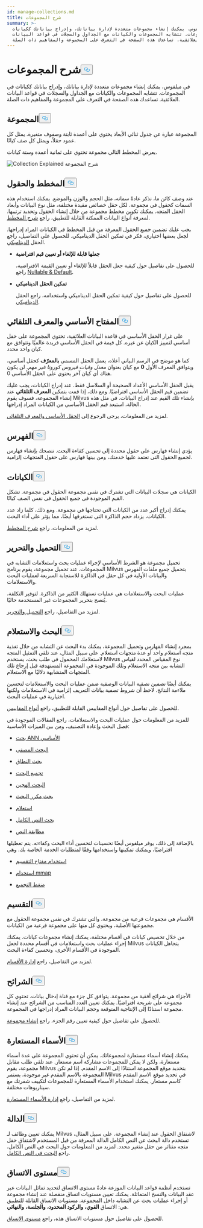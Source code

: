 ```yaml
---
id: manage-collections.md
title: شرح المجموعات
summary: >-
  في ميلفوس، يمكنك إنشاء مجموعات متعددة لإدارة بياناتك، وإدراج بياناتك ككيانات
  في المجموعات. تتشابه المجموعات والكيانات مع الجداول والسجلات في قواعد البيانات
  العلائقية. تساعدك هذه الصفحة في التعرف على المجموعة والمفاهيم ذات الصلة.
---
```

<h1 id="Collection-Explained" class="common-anchor-header">شرح المجموعات<button data-href="#Collection-Explained" class="anchor-icon" translate="no">
      <svg translate="no"
        aria-hidden="true"
        focusable="false"
        height="20"
        version="1.1"
        viewBox="0 0 16 16"
        width="16"
      >
        <path
          fill="#0092E4"
          fill-rule="evenodd"
          d="M4 9h1v1H4c-1.5 0-3-1.69-3-3.5S2.55 3 4 3h4c1.45 0 3 1.69 3 3.5 0 1.41-.91 2.72-2 3.25V8.59c.58-.45 1-1.27 1-2.09C10 5.22 8.98 4 8 4H4c-.98 0-2 1.22-2 2.5S3 9 4 9zm9-3h-1v1h1c1 0 2 1.22 2 2.5S13.98 12 13 12H9c-.98 0-2-1.22-2-2.5 0-.83.42-1.64 1-2.09V6.25c-1.09.53-2 1.84-2 3.25C6 11.31 7.55 13 9 13h4c1.45 0 3-1.69 3-3.5S14.5 6 13 6z"
        ></path>
      </svg>
    </button></h1><p>في ميلفوس، يمكنك إنشاء مجموعات متعددة لإدارة بياناتك، وإدراج بياناتك ككيانات في المجموعات. تتشابه المجموعات والكيانات مع الجداول والسجلات في قواعد البيانات العلائقية. تساعدك هذه الصفحة في التعرف على المجموعة والمفاهيم ذات الصلة.</p>
<h2 id="Collection" class="common-anchor-header">المجموعة<button data-href="#Collection" class="anchor-icon" translate="no">
      <svg translate="no"
        aria-hidden="true"
        focusable="false"
        height="20"
        version="1.1"
        viewBox="0 0 16 16"
        width="16"
      >
        <path
          fill="#0092E4"
          fill-rule="evenodd"
          d="M4 9h1v1H4c-1.5 0-3-1.69-3-3.5S2.55 3 4 3h4c1.45 0 3 1.69 3 3.5 0 1.41-.91 2.72-2 3.25V8.59c.58-.45 1-1.27 1-2.09C10 5.22 8.98 4 8 4H4c-.98 0-2 1.22-2 2.5S3 9 4 9zm9-3h-1v1h1c1 0 2 1.22 2 2.5S13.98 12 13 12H9c-.98 0-2-1.22-2-2.5 0-.83.42-1.64 1-2.09V6.25c-1.09.53-2 1.84-2 3.25C6 11.31 7.55 13 9 13h4c1.45 0 3-1.69 3-3.5S14.5 6 13 6z"
        ></path>
      </svg>
    </button></h2><p>المجموعة عبارة عن جدول ثنائي الأبعاد يحتوي على أعمدة ثابتة وصفوف متغيرة. يمثل كل عمود حقلاً، ويمثل كل صف كيانًا.</p>
<p>يعرض المخطط التالي مجموعة تحتوي على ثمانية أعمدة وستة كيانات.</p>
<p>
  
   <span class="img-wrapper"> <img translate="no" src="/docs/v2.6.x/assets/collection-explained.png" alt="Collection Explained" class="doc-image" id="collection-explained" />
   </span> <span class="img-wrapper"> <span>شرح المجموعة</span> </span></p>
<h2 id="Schema-and-Fields" class="common-anchor-header">المخطط والحقول<button data-href="#Schema-and-Fields" class="anchor-icon" translate="no">
      <svg translate="no"
        aria-hidden="true"
        focusable="false"
        height="20"
        version="1.1"
        viewBox="0 0 16 16"
        width="16"
      >
        <path
          fill="#0092E4"
          fill-rule="evenodd"
          d="M4 9h1v1H4c-1.5 0-3-1.69-3-3.5S2.55 3 4 3h4c1.45 0 3 1.69 3 3.5 0 1.41-.91 2.72-2 3.25V8.59c.58-.45 1-1.27 1-2.09C10 5.22 8.98 4 8 4H4c-.98 0-2 1.22-2 2.5S3 9 4 9zm9-3h-1v1h1c1 0 2 1.22 2 2.5S13.98 12 13 12H9c-.98 0-2-1.22-2-2.5 0-.83.42-1.64 1-2.09V6.25c-1.09.53-2 1.84-2 3.25C6 11.31 7.55 13 9 13h4c1.45 0 3-1.69 3-3.5S14.5 6 13 6z"
        ></path>
      </svg>
    </button></h2><p>عند وصف كائن ما، نذكر عادةً سماته، مثل الحجم والوزن والموضع. يمكنك استخدام هذه السمات كحقول في مجموعة. لكل حقل خصائص مقيدة مختلفة، مثل نوع البيانات وأبعاد الحقل المتجه. يمكنك تكوين مخطط مجموعة من خلال إنشاء الحقول وتحديد ترتيبها. لمعرفة أنواع البيانات الممكنة القابلة للتطبيق، راجع <a href="/docs/ar/schema.md">شرح المخطط</a>.</p>
<p>يجب عليك تضمين جميع الحقول المعرفة من قبل المخطط في الكيانات المراد إدراجها. لجعل بعضها اختياري، فكر في تمكين الحقل الديناميكي. للحصول على التفاصيل، راجع الحقل <a href="/docs/ar/enable-dynamic-field.md">الديناميكي</a>.</p>
<ul>
<li><p><strong>جعلها قابلة للإلغاء أو تعيين قيم افتراضية</strong></p>
<p>للحصول على تفاصيل حول كيفية جعل الحقل قابلاً للإلغاء أو تعيين القيمة الافتراضية، راجع <a href="/docs/ar/nullable-and-default.md">Nullable &amp; Default</a>.</p></li>
<li><p><strong>تمكين الحقل الديناميكي</strong></p>
<p>للحصول على تفاصيل حول كيفية تمكين الحقل الديناميكي واستخدامه، راجع الحقل <a href="/docs/ar/enable-dynamic-field.md">الديناميكي</a>.</p></li>
</ul>
<h2 id="Primary-key-and-AutoId" class="common-anchor-header">المفتاح الأساسي والمعرف التلقائي<button data-href="#Primary-key-and-AutoId" class="anchor-icon" translate="no">
      <svg translate="no"
        aria-hidden="true"
        focusable="false"
        height="20"
        version="1.1"
        viewBox="0 0 16 16"
        width="16"
      >
        <path
          fill="#0092E4"
          fill-rule="evenodd"
          d="M4 9h1v1H4c-1.5 0-3-1.69-3-3.5S2.55 3 4 3h4c1.45 0 3 1.69 3 3.5 0 1.41-.91 2.72-2 3.25V8.59c.58-.45 1-1.27 1-2.09C10 5.22 8.98 4 8 4H4c-.98 0-2 1.22-2 2.5S3 9 4 9zm9-3h-1v1h1c1 0 2 1.22 2 2.5S13.98 12 13 12H9c-.98 0-2-1.22-2-2.5 0-.83.42-1.64 1-2.09V6.25c-1.09.53-2 1.84-2 3.25C6 11.31 7.55 13 9 13h4c1.45 0 3-1.69 3-3.5S14.5 6 13 6z"
        ></path>
      </svg>
    </button></h2><p>على غرار الحقل الأساسي في قاعدة البيانات العلائقية، تحتوي المجموعة على حقل أساسي لتمييز الكيان عن غيره. كل قيمة في الحقل الأساسي فريدة عالميًا وتتوافق مع كيان واحد محدد.</p>
<p>كما هو موضح في الرسم البياني أعلاه، يعمل الحقل المسمى <strong>بالمعرّف</strong> كحقل أساسي، ويتوافق المعرف الأول <strong>0</strong> مع كيان بعنوان <em>معدل وفيات فيروس كورونا غير مهم</em>. لن يكون هناك أي كيان آخر يحتوي على الحقل الأساسي 0.</p>
<p>يقبل الحقل الأساسي الأعداد الصحيحة أو السلاسل فقط. عند إدراج الكيانات، يجب عليك تضمين قيم الحقل الأساسي افتراضيًا. ومع ذلك، إذا قمت بتمكين <strong>المعرف التلقائي</strong> عند إنشاء المجموعة، فسوف يقوم Milvus بإنشاء تلك القيم عند إدراج البيانات. في مثل هذه الحالة، استبعد قيم الحقل الأساسي من الكيانات المراد إدراجها.</p>
<p>لمزيد من المعلومات، يرجى الرجوع إلى <a href="/docs/ar/primary-field.md">الحقل الأساسي والمعرف التلقائي</a>.</p>
<h2 id="Index" class="common-anchor-header">الفهرس<button data-href="#Index" class="anchor-icon" translate="no">
      <svg translate="no"
        aria-hidden="true"
        focusable="false"
        height="20"
        version="1.1"
        viewBox="0 0 16 16"
        width="16"
      >
        <path
          fill="#0092E4"
          fill-rule="evenodd"
          d="M4 9h1v1H4c-1.5 0-3-1.69-3-3.5S2.55 3 4 3h4c1.45 0 3 1.69 3 3.5 0 1.41-.91 2.72-2 3.25V8.59c.58-.45 1-1.27 1-2.09C10 5.22 8.98 4 8 4H4c-.98 0-2 1.22-2 2.5S3 9 4 9zm9-3h-1v1h1c1 0 2 1.22 2 2.5S13.98 12 13 12H9c-.98 0-2-1.22-2-2.5 0-.83.42-1.64 1-2.09V6.25c-1.09.53-2 1.84-2 3.25C6 11.31 7.55 13 9 13h4c1.45 0 3-1.69 3-3.5S14.5 6 13 6z"
        ></path>
      </svg>
    </button></h2><p>يؤدي إنشاء فهارس على حقول محددة إلى تحسين كفاءة البحث. ننصحك بإنشاء فهارس لجميع الحقول التي تعتمد عليها خدمتك، ومن بينها فهارس على حقول المتجهات إلزامية.</p>
<h2 id="Entity" class="common-anchor-header">الكيانات<button data-href="#Entity" class="anchor-icon" translate="no">
      <svg translate="no"
        aria-hidden="true"
        focusable="false"
        height="20"
        version="1.1"
        viewBox="0 0 16 16"
        width="16"
      >
        <path
          fill="#0092E4"
          fill-rule="evenodd"
          d="M4 9h1v1H4c-1.5 0-3-1.69-3-3.5S2.55 3 4 3h4c1.45 0 3 1.69 3 3.5 0 1.41-.91 2.72-2 3.25V8.59c.58-.45 1-1.27 1-2.09C10 5.22 8.98 4 8 4H4c-.98 0-2 1.22-2 2.5S3 9 4 9zm9-3h-1v1h1c1 0 2 1.22 2 2.5S13.98 12 13 12H9c-.98 0-2-1.22-2-2.5 0-.83.42-1.64 1-2.09V6.25c-1.09.53-2 1.84-2 3.25C6 11.31 7.55 13 9 13h4c1.45 0 3-1.69 3-3.5S14.5 6 13 6z"
        ></path>
      </svg>
    </button></h2><p>الكيانات هي سجلات البيانات التي تشترك في نفس مجموعة الحقول في مجموعة. تشكل القيم الموجودة في جميع الحقول في نفس الصف كيانًا.</p>
<p>يمكنك إدراج أكبر عدد من الكيانات التي تحتاجها في مجموعة. ومع ذلك، كلما زاد عدد الكيانات، يزداد حجم الذاكرة التي تستغرقها أيضًا، مما يؤثر على أداء البحث.</p>
<p>لمزيد من المعلومات، راجع <a href="/docs/ar/schema.md">شرح المخطط</a>.</p>
<h2 id="Load-and-Release" class="common-anchor-header">التحميل والتحرير<button data-href="#Load-and-Release" class="anchor-icon" translate="no">
      <svg translate="no"
        aria-hidden="true"
        focusable="false"
        height="20"
        version="1.1"
        viewBox="0 0 16 16"
        width="16"
      >
        <path
          fill="#0092E4"
          fill-rule="evenodd"
          d="M4 9h1v1H4c-1.5 0-3-1.69-3-3.5S2.55 3 4 3h4c1.45 0 3 1.69 3 3.5 0 1.41-.91 2.72-2 3.25V8.59c.58-.45 1-1.27 1-2.09C10 5.22 8.98 4 8 4H4c-.98 0-2 1.22-2 2.5S3 9 4 9zm9-3h-1v1h1c1 0 2 1.22 2 2.5S13.98 12 13 12H9c-.98 0-2-1.22-2-2.5 0-.83.42-1.64 1-2.09V6.25c-1.09.53-2 1.84-2 3.25C6 11.31 7.55 13 9 13h4c1.45 0 3-1.69 3-3.5S14.5 6 13 6z"
        ></path>
      </svg>
    </button></h2><p>تحميل مجموعة هو الشرط الأساسي لإجراء عمليات بحث واستعلامات التشابه في المجموعات. عند تحميل مجموعة، يقوم برنامج Milvus بتحميل جميع ملفات الفهرس والبيانات الأولية في كل حقل في الذاكرة للاستجابة السريعة لعمليات البحث والاستعلامات.</p>
<p>عمليات البحث والاستعلامات هي عمليات تستهلك الكثير من الذاكرة. لتوفير التكلفة، يُنصح بتحرير المجموعات غير المستخدمة حاليًا.</p>
<p>لمزيد من التفاصيل، راجع <a href="/docs/ar/load-and-release.md">التحميل والتحرير</a>.</p>
<h2 id="Search-and-Query" class="common-anchor-header">البحث والاستعلام<button data-href="#Search-and-Query" class="anchor-icon" translate="no">
      <svg translate="no"
        aria-hidden="true"
        focusable="false"
        height="20"
        version="1.1"
        viewBox="0 0 16 16"
        width="16"
      >
        <path
          fill="#0092E4"
          fill-rule="evenodd"
          d="M4 9h1v1H4c-1.5 0-3-1.69-3-3.5S2.55 3 4 3h4c1.45 0 3 1.69 3 3.5 0 1.41-.91 2.72-2 3.25V8.59c.58-.45 1-1.27 1-2.09C10 5.22 8.98 4 8 4H4c-.98 0-2 1.22-2 2.5S3 9 4 9zm9-3h-1v1h1c1 0 2 1.22 2 2.5S13.98 12 13 12H9c-.98 0-2-1.22-2-2.5 0-.83.42-1.64 1-2.09V6.25c-1.09.53-2 1.84-2 3.25C6 11.31 7.55 13 9 13h4c1.45 0 3-1.69 3-3.5S14.5 6 13 6z"
        ></path>
      </svg>
    </button></h2><p>بمجرد إنشاء الفهارس وتحميل المجموعة، يمكنك بدء البحث عن التشابه من خلال تغذية متجه استعلام واحد أو عدة متجهات استعلام. على سبيل المثال، عند تلقي التمثيل المتجه لاستعلامك المحمول في طلب بحث، يستخدم Milvus نوع المقياس المحدد لقياس التشابه بين متجه الاستعلام وتلك الموجودة في المجموعة المستهدفة قبل إرجاع تلك المتجهات المتشابهة دلاليًا مع الاستعلام.</p>
<p>يمكنك أيضًا تضمين تصفية البيانات الوصفية ضمن عمليات البحث والاستعلامات لتحسين ملاءمة النتائج. لاحظ أن شروط تصفية بيانات التعريف إلزامية في الاستعلامات ولكنها اختيارية في عمليات البحث.</p>
<p>للحصول على تفاصيل حول أنواع المقاييس القابلة للتطبيق، راجع <a href="/docs/ar/metric.md">أنواع المقاييس</a>.</p>
<p>للمزيد من المعلومات حول عمليات البحث والاستعلامات، راجع المقالات الموجودة في فصل البحث وإعادة التصنيف، ومن بين الميزات الأساسية:</p>
<ul>
<li><p><a href="/docs/ar/single-vector-search.md">بحث ANN الأساسي</a></p></li>
<li><p><a href="/docs/ar/filtered-search.md">البحث المصفى</a></p></li>
<li><p><a href="/docs/ar/range-search.md">بحث النطاق</a></p></li>
<li><p><a href="/docs/ar/grouping-search.md">تجميع البحث</a></p></li>
<li><p><a href="/docs/ar/multi-vector-search.md">البحث الهجين</a></p></li>
<li><p><a href="/docs/ar/with-iterators.md">بحث مكرر البحث</a></p></li>
<li><p><a href="/docs/ar/get-and-scalar-query.md">استعلام</a></p></li>
<li><p><a href="/docs/ar/full-text-search.md">بحث النص الكامل</a></p></li>
<li><p><a href="/docs/ar/keyword-match.md">مطابقة النص</a></p></li>
</ul>
<p>بالإضافة إلى ذلك، يوفر ميلفوس أيضًا تحسينات لتحسين أداء البحث وكفاءته. يتم تعطيلها افتراضيًا، ويمكنك تمكينها واستخدامها وفقًا لمتطلبات الخدمة الخاصة بك. وهي</p>
<ul>
<li><p><a href="/docs/ar/use-partition-key.md">استخدام مفتاح التقسيم</a></p></li>
<li><p><a href="/docs/ar/mmap.md">استخدام mmap</a></p></li>
<li><p><a href="/docs/ar/clustering-compaction.md">ضغط التجميع</a></p></li>
</ul>
<h2 id="Partition" class="common-anchor-header">التقسيم<button data-href="#Partition" class="anchor-icon" translate="no">
      <svg translate="no"
        aria-hidden="true"
        focusable="false"
        height="20"
        version="1.1"
        viewBox="0 0 16 16"
        width="16"
      >
        <path
          fill="#0092E4"
          fill-rule="evenodd"
          d="M4 9h1v1H4c-1.5 0-3-1.69-3-3.5S2.55 3 4 3h4c1.45 0 3 1.69 3 3.5 0 1.41-.91 2.72-2 3.25V8.59c.58-.45 1-1.27 1-2.09C10 5.22 8.98 4 8 4H4c-.98 0-2 1.22-2 2.5S3 9 4 9zm9-3h-1v1h1c1 0 2 1.22 2 2.5S13.98 12 13 12H9c-.98 0-2-1.22-2-2.5 0-.83.42-1.64 1-2.09V6.25c-1.09.53-2 1.84-2 3.25C6 11.31 7.55 13 9 13h4c1.45 0 3-1.69 3-3.5S14.5 6 13 6z"
        ></path>
      </svg>
    </button></h2><p>الأقسام هي مجموعات فرعية من مجموعة، والتي تشترك في نفس مجموعة الحقول مع مجموعتها الأصلية، ويحتوي كل منها على مجموعة فرعية من الكيانات.</p>
<p>من خلال تخصيص كيانات في أقسام مختلفة، يمكنك إنشاء مجموعات كيانات. يمكنك إجراء عمليات بحث واستعلامات في أقسام محددة لجعل Milvus يتجاهل الكيانات الموجودة في الأقسام الأخرى، وتحسين كفاءة البحث.</p>
<p>لمزيد من التفاصيل، راجع <a href="/docs/ar/manage-partitions.md">إدارة الأقسام</a>.</p>
<h2 id="Shard" class="common-anchor-header">الشرائح<button data-href="#Shard" class="anchor-icon" translate="no">
      <svg translate="no"
        aria-hidden="true"
        focusable="false"
        height="20"
        version="1.1"
        viewBox="0 0 16 16"
        width="16"
      >
        <path
          fill="#0092E4"
          fill-rule="evenodd"
          d="M4 9h1v1H4c-1.5 0-3-1.69-3-3.5S2.55 3 4 3h4c1.45 0 3 1.69 3 3.5 0 1.41-.91 2.72-2 3.25V8.59c.58-.45 1-1.27 1-2.09C10 5.22 8.98 4 8 4H4c-.98 0-2 1.22-2 2.5S3 9 4 9zm9-3h-1v1h1c1 0 2 1.22 2 2.5S13.98 12 13 12H9c-.98 0-2-1.22-2-2.5 0-.83.42-1.64 1-2.09V6.25c-1.09.53-2 1.84-2 3.25C6 11.31 7.55 13 9 13h4c1.45 0 3-1.69 3-3.5S14.5 6 13 6z"
        ></path>
      </svg>
    </button></h2><p>الأجزاء هي شرائح أفقية من مجموعة. يتوافق كل جزء مع قناة إدخال بيانات. تحتوي كل مجموعة على شريحة افتراضيًا. يمكنك تعيين العدد المناسب من الشرائح عند إنشاء مجموعة استنادًا إلى الإنتاجية المتوقعة وحجم البيانات المراد إدراجها في المجموعة.</p>
<p>للحصول على تفاصيل حول كيفية تعيين رقم الجزء، راجع <a href="/docs/ar/create-collection.md">إنشاء مجموعة</a>.</p>
<h2 id="Alias" class="common-anchor-header">الأسماء المستعارة<button data-href="#Alias" class="anchor-icon" translate="no">
      <svg translate="no"
        aria-hidden="true"
        focusable="false"
        height="20"
        version="1.1"
        viewBox="0 0 16 16"
        width="16"
      >
        <path
          fill="#0092E4"
          fill-rule="evenodd"
          d="M4 9h1v1H4c-1.5 0-3-1.69-3-3.5S2.55 3 4 3h4c1.45 0 3 1.69 3 3.5 0 1.41-.91 2.72-2 3.25V8.59c.58-.45 1-1.27 1-2.09C10 5.22 8.98 4 8 4H4c-.98 0-2 1.22-2 2.5S3 9 4 9zm9-3h-1v1h1c1 0 2 1.22 2 2.5S13.98 12 13 12H9c-.98 0-2-1.22-2-2.5 0-.83.42-1.64 1-2.09V6.25c-1.09.53-2 1.84-2 3.25C6 11.31 7.55 13 9 13h4c1.45 0 3-1.69 3-3.5S14.5 6 13 6z"
        ></path>
      </svg>
    </button></h2><p>يمكنك إنشاء أسماء مستعارة لمجموعاتك. يمكن أن تحتوي المجموعة على عدة أسماء مستعارة، ولكن لا يمكن للمجموعات مشاركة اسم مستعار. عند تلقي طلب مقابل مجموعة، يقوم Milvus بتحديد موقع المجموعة استنادًا إلى الاسم المقدم. إذا لم تكن المجموعة بالاسم المقدم غير موجودة، يستمر Milvus في تحديد موقع الاسم المقدم كاسم مستعار. يمكنك استخدام الأسماء المستعارة للمجموعات لتكييف شفرتك مع سيناريوهات مختلفة.</p>
<p>لمزيد من التفاصيل، راجع <a href="/docs/ar/manage-aliases.md">إدارة الأسماء المستعارة</a>.</p>
<h2 id="Function" class="common-anchor-header">الدالة<button data-href="#Function" class="anchor-icon" translate="no">
      <svg translate="no"
        aria-hidden="true"
        focusable="false"
        height="20"
        version="1.1"
        viewBox="0 0 16 16"
        width="16"
      >
        <path
          fill="#0092E4"
          fill-rule="evenodd"
          d="M4 9h1v1H4c-1.5 0-3-1.69-3-3.5S2.55 3 4 3h4c1.45 0 3 1.69 3 3.5 0 1.41-.91 2.72-2 3.25V8.59c.58-.45 1-1.27 1-2.09C10 5.22 8.98 4 8 4H4c-.98 0-2 1.22-2 2.5S3 9 4 9zm9-3h-1v1h1c1 0 2 1.22 2 2.5S13.98 12 13 12H9c-.98 0-2-1.22-2-2.5 0-.83.42-1.64 1-2.09V6.25c-1.09.53-2 1.84-2 3.25C6 11.31 7.55 13 9 13h4c1.45 0 3-1.69 3-3.5S14.5 6 13 6z"
        ></path>
      </svg>
    </button></h2><p>يمكنك تعيين وظائف لـ Milvus لاشتقاق الحقول عند إنشاء المجموعة. على سبيل المثال، تستخدم دالة البحث عن النص الكامل الدالة المعرفة من قبل المستخدم لاشتقاق حقل متجه متناثر من حقل متغير محدد. لمزيد من المعلومات حول البحث في النص الكامل، راجع <a href="/docs/ar/full-text-search.md">البحث في النص الكامل</a>.</p>
<h2 id="Consistency-Level" class="common-anchor-header">مستوى الاتساق<button data-href="#Consistency-Level" class="anchor-icon" translate="no">
      <svg translate="no"
        aria-hidden="true"
        focusable="false"
        height="20"
        version="1.1"
        viewBox="0 0 16 16"
        width="16"
      >
        <path
          fill="#0092E4"
          fill-rule="evenodd"
          d="M4 9h1v1H4c-1.5 0-3-1.69-3-3.5S2.55 3 4 3h4c1.45 0 3 1.69 3 3.5 0 1.41-.91 2.72-2 3.25V8.59c.58-.45 1-1.27 1-2.09C10 5.22 8.98 4 8 4H4c-.98 0-2 1.22-2 2.5S3 9 4 9zm9-3h-1v1h1c1 0 2 1.22 2 2.5S13.98 12 13 12H9c-.98 0-2-1.22-2-2.5 0-.83.42-1.64 1-2.09V6.25c-1.09.53-2 1.84-2 3.25C6 11.31 7.55 13 9 13h4c1.45 0 3-1.69 3-3.5S14.5 6 13 6z"
        ></path>
      </svg>
    </button></h2><p>تستخدم أنظمة قواعد البيانات الموزعة عادةً مستوى الاتساق لتحديد تماثل البيانات عبر عقد البيانات والنسخ المتماثلة. يمكنك تعيين مستويات اتساق منفصلة عند إنشاء مجموعة أو إجراء عمليات بحث عن التشابه داخل المجموعة. مستويات الاتساق القابلة للتطبيق هي: الاتساق <strong>القوي،</strong> <strong>والركود المحدود،</strong> <strong>والجلسة،</strong> <strong>والنهائي</strong>.</p>
<p>للحصول على تفاصيل حول مستويات الاتساق هذه، راجع <a href="/docs/ar/tune_consistency.md">مستوى الاتساق</a>.</p>
